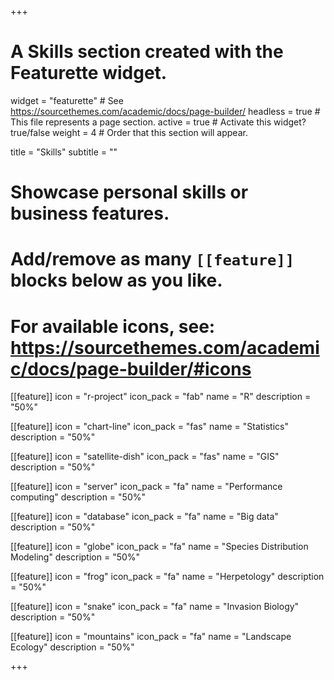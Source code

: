 +++
# A Skills section created with the Featurette widget.
widget = "featurette"  # See https://sourcethemes.com/academic/docs/page-builder/
headless = true  # This file represents a page section.
active = true  # Activate this widget? true/false
weight = 4  # Order that this section will appear.

title = "Skills"
subtitle = ""

# Showcase personal skills or business features.
# 
# Add/remove as many `[[feature]]` blocks below as you like.
# 
# For available icons, see: https://sourcethemes.com/academic/docs/page-builder/#icons

[[feature]]
  icon = "r-project"
  icon_pack = "fab"
  name = "R"
  description = "50%"
  
[[feature]]
  icon = "chart-line"
  icon_pack = "fas"
  name = "Statistics"
  description = "50%"  
  
[[feature]]
  icon = "satellite-dish"
  icon_pack = "fas"
  name = "GIS"
  description = "50%"
  
[[feature]]
  icon = "server"
  icon_pack = "fa"
  name = "Performance computing"
  description = "50%"
  
[[feature]]
  icon = "database"
  icon_pack = "fa"
  name = "Big data"
  description = "50%"
  
[[feature]]
  icon = "globe"
  icon_pack = "fa"
  name = "Species Distribution Modeling"
  description = "50%"

[[feature]]
  icon = "frog"
  icon_pack = "fa"
  name = "Herpetology"
  description = "50%"
  
[[feature]]
  icon = "snake"
  icon_pack = "fa"
  name = "Invasion Biology"
  description = "50%"
  
[[feature]]
  icon = "mountains"
  icon_pack = "fa"
  name = "Landscape Ecology"
  description = "50%"
  


+++
